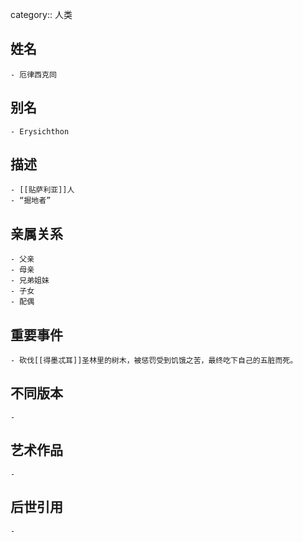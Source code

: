 category:: 人类
## 姓名
	- 厄律西克同
## 别名
	- Erysichthon
## 描述
	- [[贴萨利亚]]人
	- “掘地者”
## 亲属关系
	- 父亲
	- 母亲
	- 兄弟姐妹
	- 子女
	- 配偶
## 重要事件
	- 砍伐[[得墨忒耳]]圣林里的树木，被惩罚受到饥饿之苦，最终吃下自己的五脏而死。
## 不同版本
	-
## 艺术作品
	-
## 后世引用
	-
